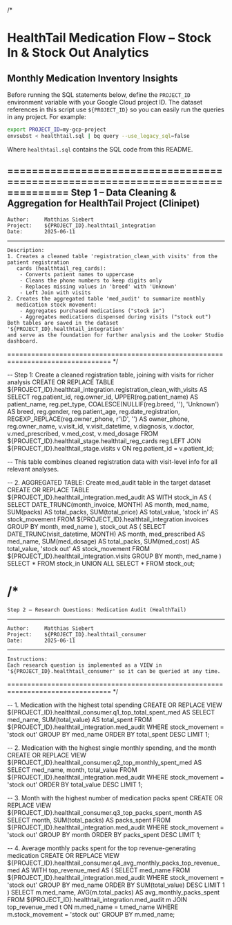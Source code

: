 /*
# HealthTail Medication Flow – Stock In & Stock Out Analytics
## Monthly Medication Inventory Insights

Before running the SQL statements below, define the `PROJECT_ID` environment
variable with your Google Cloud project ID. The dataset references in this
script use `${PROJECT_ID}` so you can easily run the queries in any project.
For example:

```bash
export PROJECT_ID=my-gcp-project
envsubst < healthtail.sql | bq query --use_legacy_sql=false
```

Where `healthtail.sql` contains the SQL code from this README.

================================================================================
    Step 1 – Data Cleaning & Aggregation for HealthTail Project (Clinipet)
--------------------------------------------------------------------------------
    Author:     Matthias Siebert
    Project:    ${PROJECT_ID}.healthtail_integration
    Date:       2025-06-11
--------------------------------------------------------------------------------
    Description:
    1. Creates a cleaned table 'registration_clean_with visits' from the patient registration
       cards (healthtail_reg_cards):
        - Converts patient names to uppercase
        - Cleans the phone numbers to keep digits only
        - Replaces missing values in 'breed' with 'Unknown'
        - Left Join with visits
    2. Creates the aggregated table 'med_audit' to summarize monthly
       medication stock movement:
        - Aggregates purchased medications ("stock in")
        - Aggregates medications dispensed during visits ("stock out")
    Both tables are saved in the dataset '${PROJECT_ID}.healthtail_integration'
    and serve as the foundation for further analysis and the Looker Studio dashboard.
================================================================================
*/

-- Step 1: Create a cleaned registration table, joining with visits for richer analysis
CREATE OR REPLACE TABLE ${PROJECT_ID}.healthtail_integration.registration_clean_with_visits AS
SELECT
  reg.patient_id,
  reg.owner_id,
  UPPER(reg.patient_name) AS patient_name,
  reg.pet_type,
  COALESCE(NULLIF(reg.breed, ''), 'Unknown') AS breed,
  reg.gender,
  reg.patient_age,
  reg.date_registration,
  REGEXP_REPLACE(reg.owner_phone, r'\D', '') AS owner_phone,
  reg.owner_name,
  v.visit_id,
  v.visit_datetime,
  v.diagnosis,
  v.doctor,
  v.med_prescribed,
  v.med_cost,
  v.med_dosage
FROM
  ${PROJECT_ID}.healthtail_stage.healthtail_reg_cards reg
LEFT JOIN
  ${PROJECT_ID}.healthtail_stage.visits v
ON
  reg.patient_id = v.patient_id;

-- This table combines cleaned registration data with visit-level info for all relevant analyses.

-- 2. AGGREGATED TABLE: Create med_audit table in the target dataset
CREATE OR REPLACE TABLE ${PROJECT_ID}.healthtail_integration.med_audit AS
WITH stock_in AS (
  SELECT
    DATE_TRUNC(month_invoice, MONTH) AS month,
    med_name,
    SUM(packs) AS total_packs,
    SUM(total_price) AS total_value,
    'stock in' AS stock_movement
  FROM ${PROJECT_ID}.healthtail_integration.invoices
  GROUP BY month, med_name
),
stock_out AS (
  SELECT
    DATE_TRUNC(visit_datetime, MONTH) AS month,
    med_prescribed AS med_name,
    SUM(med_dosage) AS total_packs,
    SUM(med_cost) AS total_value,
    'stock out' AS stock_movement
  FROM ${PROJECT_ID}.healthtail_integration.visits
  GROUP BY month, med_name
)
SELECT * FROM stock_in
UNION ALL
SELECT * FROM stock_out;


/*
================================================================================
    Step 2 – Research Questions: Medication Audit (HealthTail)
--------------------------------------------------------------------------------
    Author:     Matthias Siebert
    Project:    ${PROJECT_ID}.healthtail_consumer
    Date:       2025-06-11
--------------------------------------------------------------------------------
    Instructions:
    Each research question is implemented as a VIEW in
    '${PROJECT_ID}.healthtail_consumer' so it can be queried at any time.
================================================================================
*/

-- 1. Medication with the highest total spending
CREATE OR REPLACE VIEW ${PROJECT_ID}.healthtail_consumer.q1_top_total_spent_med AS
SELECT
    med_name,
    SUM(total_value) AS total_spent
FROM ${PROJECT_ID}.healthtail_integration.med_audit
WHERE stock_movement = 'stock out'
GROUP BY med_name
ORDER BY total_spent DESC
LIMIT 1;

-- 2. Medication with the highest single monthly spending, and the month
CREATE OR REPLACE VIEW ${PROJECT_ID}.healthtail_consumer.q2_top_monthly_spent_med AS
SELECT
    med_name,
    month,
    total_value
FROM ${PROJECT_ID}.healthtail_integration.med_audit
WHERE stock_movement = 'stock out'
ORDER BY total_value DESC
LIMIT 1;

-- 3. Month with the highest number of medication packs spent
CREATE OR REPLACE VIEW ${PROJECT_ID}.healthtail_consumer.q3_top_packs_spent_month AS
SELECT
    month,
    SUM(total_packs) AS packs_spent
FROM ${PROJECT_ID}.healthtail_integration.med_audit
WHERE stock_movement = 'stock out'
GROUP BY month
ORDER BY packs_spent DESC
LIMIT 1;

-- 4. Average monthly packs spent for the top revenue-generating medication
CREATE OR REPLACE VIEW ${PROJECT_ID}.healthtail_consumer.q4_avg_monthly_packs_top_revenue_med AS
WITH top_revenue_med AS (
  SELECT med_name
  FROM ${PROJECT_ID}.healthtail_integration.med_audit
  WHERE stock_movement = 'stock out'
  GROUP BY med_name
  ORDER BY SUM(total_value) DESC
  LIMIT 1
)
SELECT
    m.med_name,
    AVG(m.total_packs) AS avg_monthly_packs_spent
FROM ${PROJECT_ID}.healthtail_integration.med_audit m
JOIN top_revenue_med t
  ON m.med_name = t.med_name
WHERE m.stock_movement = 'stock out'
GROUP BY m.med_name;

